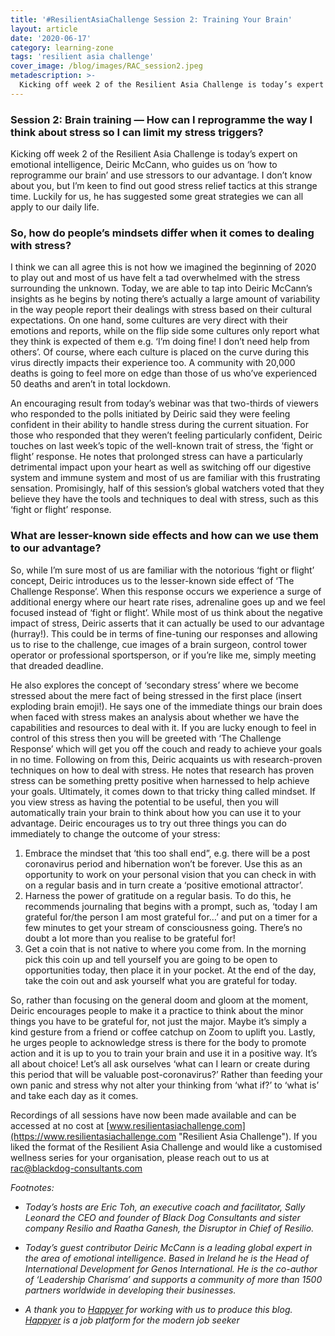 ```yaml
---
title: '#ResilientAsiaChallenge Session 2: Training Your Brain'
layout: article
date: '2020-06-17'
category: learning-zone
tags: 'resilient asia challenge'
cover_image: /blog/images/RAC_session2.jpeg
metadescription: >-
  Kicking off week 2 of the Resilient Asia Challenge is today’s expert on emotional intelligence, Deiric McCann, who guides us on ‘how to reprogramme our brain’ and use stressors to our advantage.
---
```


### Session 2: Brain training — How can I reprogramme the way I think about stress so I can limit my stress triggers?

Kicking off week 2 of the Resilient Asia Challenge is today’s expert on emotional intelligence, Deiric McCann, who guides us on ‘how to reprogramme our brain’ and use stressors to our advantage. I don’t know about you, but I’m keen to find out good stress relief tactics at this strange time. Luckily for us, he has suggested some great strategies we can all apply to our daily life.

### So, how do people’s mindsets differ when it comes to dealing with stress?
I think we can all agree this is not how we imagined the beginning of 2020 to play out and most of us have felt a tad overwhelmed with the stress surrounding the unknown. Today, we are able to tap into Deiric McCann’s insights as he begins by noting there’s actually a large amount of variability in the way people report their dealings with stress based on their cultural expectations. On one hand, some cultures are very direct with their emotions and reports, while on the flip side some cultures only report what they think is expected of them e.g. ‘I’m doing fine! I don’t need help from others’. Of course, where each culture is placed on the curve during this virus directly impacts their experience too. A community with 20,000 deaths is going to feel more on edge than those of us who’ve experienced 50 deaths and aren’t in total lockdown.

An encouraging result from today’s webinar was that two-thirds of viewers who responded to the polls initiated by Deiric said they were feeling confident in their ability to handle stress during the current situation. For those who responded that they weren’t feeling particularly confident, Deiric touches on last week’s topic of the well-known trait of stress, the ‘fight or flight’ response. He notes that prolonged stress can have a particularly detrimental impact upon your heart as well as switching off our digestive system and immune system and most of us are familiar with this frustrating sensation. Promisingly, half of this session’s global watchers voted that they believe they have the tools and techniques to deal with stress, such as this ‘fight or flight’ response.

### What are lesser-known side effects and how can we use them to our advantage?
So, while I’m sure most of us are familiar with the notorious ‘fight or flight’ concept, Deiric introduces us to the lesser-known side effect of ‘The Challenge Response’. When this response occurs we experience a surge of additional energy where our heart rate rises, adrenaline goes up and we feel focused instead of ‘fight or flight’. While most of us think about the negative impact of stress, Deiric asserts that it can actually be used to our advantage (hurray!). This could be in terms of fine-tuning our responses and allowing us to rise to the challenge, cue images of a brain surgeon, control tower operator or professional sportsperson, or if you’re like me, simply meeting that dreaded deadline.

He also explores the concept of ‘secondary stress’ where we become stressed about the mere fact of being stressed in the first place (insert exploding brain emoji!). He says one of the immediate things our brain does when faced with stress makes an analysis about whether we have the capabilities and resources to deal with it. If you are lucky enough to feel in control of this stress then you will be greeted with ‘The Challenge Response’ which will get you off the couch and ready to achieve your goals in no time.
Following on from this, Deiric acquaints us with research-proven techniques on how to deal with stress. He notes that research has proven stress can be something pretty positive when harnessed to help achieve your goals. Ultimately, it comes down to that tricky thing called mindset. If you view stress as having the potential to be useful, then you will automatically train your brain to think about how you can use it to your advantage. Deiric encourages us to try out three things you can do immediately to change the outcome of your stress:

1. Embrace the mindset that ‘this too shall end”, e.g. there will be a post coronavirus period and hibernation won’t be forever. Use this as an opportunity to work on your personal vision that you can check in with on a regular basis and in turn create a ‘positive emotional attractor’.
2. Harness the power of gratitude on a regular basis. To do this, he recommends journaling that begins with a prompt, such as, ‘today I am grateful for/the person I am most grateful for…’ and put on a timer for a few minutes to get your stream of consciousness going. There’s no doubt a lot more than you realise to be grateful for!
3. Get a coin that is not native to where you come from. In the morning pick this coin up and tell yourself you are going to be open to opportunities today, then place it in your pocket. At the end of the day, take the coin out and ask yourself what you are grateful for today.

So, rather than focusing on the general doom and gloom at the moment, Deiric encourages people to make it a practice to think about the minor things you have to be grateful for, not just the major. Maybe it’s simply a kind gesture from a friend or coffee catchup on Zoom to uplift you. Lastly, he urges people to acknowledge stress is there for the body to promote action and it is up to you to train your brain and use it in a positive way. It’s all about choice!
Let’s all ask ourselves ‘what can I learn or create during this period that will be valuable post-coronavirus?’ Rather than feeding your own panic and stress why not alter your thinking from ‘what if?’ to ‘what is’ and take each day as it comes.

Recordings of all sessions have now been made available and can be accessed at no cost at [www.resilientasiachallenge.com](https://www.resilientasiachallenge.com "Resilient Asia Challenge"). If you liked the format of the Resilient Asia Challenge and would like a customised wellness series for your organisation, please reach out to us at [rac@blackdog-consultants.com](mailto:rac@blackdog-consultants.com "Raatha Ganesh")

_Footnotes:_

- _Today’s hosts are Eric Toh, an executive coach and facilitator, Sally Leonard the CEO and founder of Black Dog Consultants and sister company Resilio and Raatha Ganesh, the Disruptor in Chief of Resilio._

- _Today’s guest contributor Deiric McCann is a leading global expert in the area of emotional intelligence. Based in Ireland he is the Head of International Development for Genos International. He is the co-author of ‘Leadership Charisma’ and supports a community of more than 1500 partners worldwide in developing their businesses._

- _A thank you to [Happyer](http://www.happyer.io/ "Happyer.IO")  for working with us to produce this blog. [Happyer](http://www.happyer.io/ "Happyer.IO")  is a job platform for the modern job seeker_